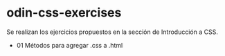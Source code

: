 # odin-css-exercises
Se realizan los ejercicios propuestos en la sección de Introducción a CSS. 

* 01 Métodos para agregar .css a .html

